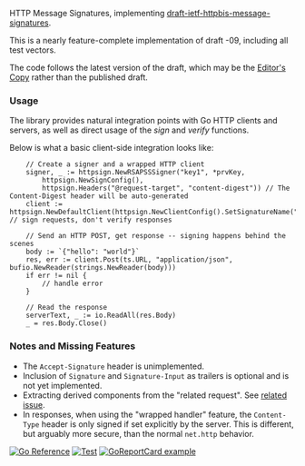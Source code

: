 HTTP Message Signatures, implementing [draft-ietf-httpbis-message-signatures](https://datatracker.ietf.org/doc/html/draft-ietf-httpbis-message-signatures).

This is a nearly feature-complete implementation of draft -09, including all test vectors.

The code follows the latest version of the draft, which may be the [Editor's Copy](https://httpwg.org/http-extensions/draft-ietf-httpbis-message-signatures.html) rather than the published draft.

### Usage

The library provides natural integration points with Go HTTP clients and servers, as well as direct usage of the
_sign_ and _verify_ functions.

Below is what a basic client-side integration looks like:

```cgo
	// Create a signer and a wrapped HTTP client
	signer, _ := httpsign.NewRSAPSSSigner("key1", *prvKey,
		httpsign.NewSignConfig(),
		httpsign.Headers("@request-target", "content-digest")) // The Content-Digest header will be auto-generated
	client := httpsign.NewDefaultClient(httpsign.NewClientConfig().SetSignatureName("sig1").SetSigner(signer)) // sign requests, don't verify responses

	// Send an HTTP POST, get response -- signing happens behind the scenes
	body := `{"hello": "world"}`
	res, err := client.Post(ts.URL, "application/json", bufio.NewReader(strings.NewReader(body)))
	if err != nil {
		// handle error
	}

	// Read the response
	serverText, _ := io.ReadAll(res.Body)
	_ = res.Body.Close()
```
### Notes and Missing Features
* The `Accept-Signature` header is unimplemented.
* Inclusion of `Signature` and `Signature-Input` as trailers is optional and is not yet implemented.
* Extracting derived components from the "related request". See [related issue](https://github.com/httpwg/http-extensions/issues/1905).
* In responses, when using the "wrapped handler" feature, the `Content-Type` header is only signed if set explicitly by the server. This is different, but arguably more secure, than the normal `net.http` behavior.

[![Go Reference](https://pkg.go.dev/badge/github.com/yaronf/httpsign.svg)](https://pkg.go.dev/github.com/yaronf/httpsign)
[![Test](https://github.com/yaronf/httpsign/actions/workflows/test.yml/badge.svg)](https://github.com/yaronf/httpsign/actions/workflows/test.yml)
[![GoReportCard example](https://goreportcard.com/badge/github.com/yaronf/httpsign)](https://goreportcard.com/report/github.com/yaronf/httpsign)
